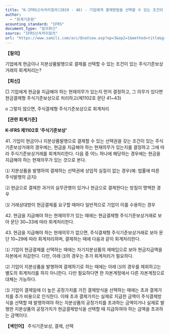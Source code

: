 ```yaml
---
title: "K-IFRS신속처리질의(2019 - 46) - 기업에게 결제방법을 선택할 수 있는 조건이 포함된 주식기준보상 거래"
author:
  - "회계기준원"
acounting_standard: "IFRS"
document_type: "질의회신"
source: "IFRS신속처리질의"
url: "https://www.samili.com/acc/QnaView.asp?op=3&op2=1&method=title&group=2124-15;1&orgcode=3&searchword=&page=39&code=K%2DIFRS%EC%8B%A0%EC%86%8D%EC%B2%98%EB%A6%AC%EC%A7%88%EC%9D%98%2D46%3A201904"
---
```

**【질의】**

  

기업에게 현금이나 지분상품발행으로 결제를 선택할 수 있는 조건이 있는 주식기준보상 거래의 회계처리는?

  
  

**【회신】**

  

□ 기업에게 현금을 지급해야 하는 현재의무가 있는지 먼저 결정하고, 그 의무가 있다면 현금결제형 주식기준보상으로 처리하고(제1102호 문단 41~43)

  

o 그렇지 않으면, 주식결제형 주식기준보상으로 회계처리

  
  

**【관련 회계기준】**

  

**K-IFRS 제1102호 ‘주식기준보상’**

  

41\. 기업이 현금이나 지분상품발행으로 결제할 수 있는 선택권을 갖는 조건이 있는 주식기준보상거래의 경우에는, 현금을 지급해야 하는 현재의무가 있는지를 결정하고 그에 따라 주식기준보상거래를 회계처리한다. 다음 중 어느 하나에 해당하는 경우에는 현금을 지급해야 하는 현재의무가 있는 것으로 본다.

⑴ 지분상품을 발행하여 결제하는 선택권에 상업적 실질이 없는 경우(예: 법률에 따른 주식발행의 금지)

⑵ 현금으로 결제한 과거의 실무관행이 있거나 현금으로 결제한다는 방침이 명백한 경우

⑶ 거래상대방이 현금결제를 요구할 때마다 일반적으로 기업이 이를 수용하는 경우

  

42\. 현금을 지급해야 하는 현재의무가 있는 때에는 현금결제형 주식기준보상거래로 보아 문단 30~33에 따라 회계처리한다.

  

43\. 현금을 지급해야 하는 현재의무가 없으면, 주식결제형 주식기준보상거래로 보아 문단 10~29에 따라 회계처리하며, 결제하는 때에 다음과 같이 회계처리한다.

⑴ 기업이 현금결제를 선택하는 때에는 자기지분상품의 재매입으로 보아 현금지급액을 자본에서 차감한다. 다만, 아래 ⑶의 경우는 추가 회계처리가 필요하다.

⑵ 기업이 지분상품을 발행하여 결제하기로 하는 때에는 아래 ⑶의 경우를 제외하고는 별도의 회계처리를 하지 아니한다. 다만 필요하다면 한 자본계정에서 다른 자본계정으로 대체는 가능하다.

⑶ 기업이 결제일에 더 높은 공정가치를 가진 결제방식을 선택하는 때에는 초과 결제가치를 추가 비용으로 인식한다. 이때 초과 결제가치는 실제로 지급한 금액이 주식결제방식을 선택할 때 발행하여야 하는 지분상품의 공정가치를 초과하는 금액이거나 실제로 발행한 지분상품의 공정가치가 현금결제방식을 선택할 때 지급하여야 하는 금액을 초과하는 금액이다.

  
  

**【색인어】** 주식기준보상, 결제, 선택
